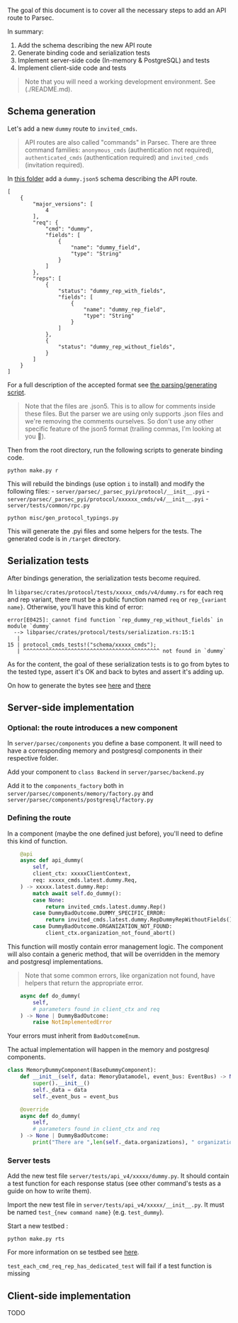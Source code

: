 <!-- Parsec Cloud (https://parsec.cloud) Copyright (c) BUSL-1.1 2016-present Scille SAS -->

The goal of this document is to cover all the necessary steps to add an API route to Parsec.

In summary:
1. Add the schema describing the new API route
2. Generate binding code and serialization tests
3. Implement server-side code (In-memory & PostgreSQL) and tests
4. Implement client-side code and tests

> Note that you will need a working development environment. See (./README.md).
## Schema generation

Let's add a new `dummy` route to `invited_cmds`.

> API routes are also called "commands" in Parsec. There are three command families: `anonymous_cmds` (authentication not required), `authenticated_cmds` (authentication required) and `invited_cmds` (invitation required).

In [this folder](../../misc/libparsec/crates/protocol/schema/invited_cmds/) add a `dummy.json5` schema describing the API route.

```json5
[
    {
        "major_versions": [
            4
        ],
        "req": {
            "cmd": "dummy",
            "fields": [
                {
                    "name": "dummy_field",
                    "type": "String"
                }
            ]
        },
        "reps": [
            {
                "status": "dummy_rep_with_fields",
                "fields": [
                    {
                        "name": "dummy_rep_field",
                        "type": "String"
                    }
                ]
            },
            {
                "status": "dummy_rep_without_fields",
            }
        ]
    }
]

```
For a full description of the accepted format see [the parsing/generating script](../../misc/gen_protocol_typings.py).

> Note that the files are .json5. This is to allow for comments inside these files. But the parser we are using only supports .json files and we're removing the comments ourselves. So don't use any other specific feature of the json5 format (trailing commas, I'm looking at you 👀).

Then from the root directory, run the following scripts to generate binding code.

```shell
python make.py r
```

This will rebuild the bindings (use option `i` to install) and modify the following files:
    - `server/parsec/_parsec_pyi/protocol/__init__.pyi`
    - `server/parsec/_parsec_pyi/protocol/xxxxxx_cmds/v4/__init__.pyi`
    - `server/tests/common/rpc.py`

```shell
python misc/gen_protocol_typings.py
```

This will generate the .pyi files and some helpers for the tests. The generated code is in `/target` directory.


## Serialization tests

After bindings generation, the serialization tests become required.

In `libparsec/crates/protocol/tests/xxxxx_cmds/v4/dummy.rs` for each req and rep variant, there must be a public function named `req` or `rep_{variant name}`. Otherwise, you'll have this kind of error:

```shell
error[E0425]: cannot find function `rep_dummy_rep_without_fields` in module `dummy`
  --> libparsec/crates/protocol/tests/serialization.rs:15:1
   |
15 | protocol_cmds_tests!("schema/xxxxx_cmds");
   | ^^^^^^^^^^^^^^^^^^^^^^^^^^^^^^^^^^^^^^^^^^^ not found in `dummy`
```

As for the content, the goal of these serialization tests is to go from bytes to the tested type, assert it's OK and back to bytes and assert it's adding up.

On how to generate the bytes see [here](generate_blob.md) and [there](../rfcs/1009-hexstring-format.md)


## Server-side implementation

### Optional: the route introduces a new component

In `server/parsec/components` you define a base component. It will need to have a corresponding memory and postgresql components in their respective folder.

Add your component to `class Backend` in `server/parsec/backend.py`

Add it to the `components_factory` both in `server/parsec/components/memory/factory.py` and `server/parsec/components/postgresql/factory.py`


### Defining the route

In a component (maybe the one defined just before), you'll need to define this kind of function.

```python
    @api
    async def api_dummy(
        self,
        client_ctx: xxxxxClientContext,
        req: xxxxx_cmds.latest.dummy.Req,
    ) -> xxxxx.latest.dummy.Rep:
        match await self.do_dummy():
        case None:
            return invited_cmds.latest.dummy.Rep()
        case DummyBadOutcome.DUMMY_SPECIFIC_ERROR:
            return invited_cmds.latest.dummy.RepDummyRepWithoutFields()
        case DummyBadOutcome.ORGANIZATION_NOT_FOUND:
            client_ctx.organization_not_found_abort()
```

This function will mostly contain error management logic. The component will also contain a generic method, that will be overridden in the memory and postgresql implementations.

> Note that some common errors, like organization not found, have helpers that return the appropriate error.

```python
    async def do_dummy(
        self,
        # parameters found in client_ctx and req
    ) -> None | DummyBadOutcome:
        raise NotImplementedError
```

Your errors must inherit from `BadOutcomeEnum`.

The actual implementation will happen in the memory and postgresql components.

```python
class MemoryDummyComponent(BaseDummyComponent):
    def __init__(self, data: MemoryDatamodel, event_bus: EventBus) -> None:
        super().__init__()
        self._data = data
        self._event_bus = event_bus

    @override
    async def do_dummy(
        self,
        # parameters found in client_ctx and req
    ) -> None | DummyBadOutcome:
        print("There are ",len(self._data.organizations), " organizations here.")
```


### Server tests
Add the new test file `server/tests/api_v4/xxxxx/dummy.py`. It should contain a test function for each response status (see other command's tests as a guide on how to write them).

Import the new test file in `server/tests/api_v4/xxxxx/__init__.py`. It must be named `test_{new command name}` (e.g. `test_dummy`).

Start a new testbed :

```shell
python make.py rts
```

For more information on se testbed see [here](README.md/#starting-the-testbed-server).

`test_each_cmd_req_rep_has_dedicated_test` will fail if a test function is missing


## Client-side implementation

TODO
